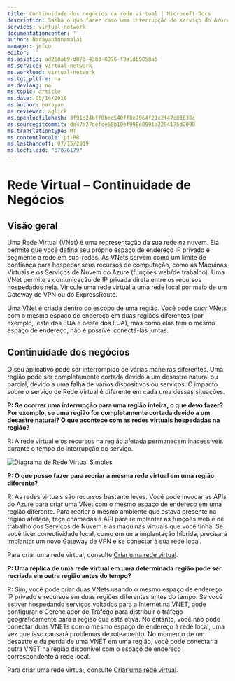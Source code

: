 ```yaml
---
title: Continuidade dos negócios da rede virtual | Microsoft Docs
description: Saiba o que fazer caso uma interrupção de serviço do Azure afete as Redes Virtuais do Azure.
services: virtual-network
documentationcenter: ''
author: NarayanAnnamalai
manager: jefco
editor: ''
ms.assetid: ad260ab9-d873-43b3-8896-f9a1db9858a5
ms.service: virtual-network
ms.workload: virtual-network
ms.tgt_pltfrm: na
ms.devlang: na
ms.topic: article
ms.date: 05/16/2016
ms.author: narayan
ms.reviewer: aglick
ms.openlocfilehash: 3f91d24bff0bec540ff0e7964f21c2f47c03638c
ms.sourcegitcommit: de47a27defce58b10ef998e8991a2294175d2098
ms.translationtype: MT
ms.contentlocale: pt-BR
ms.lasthandoff: 07/15/2019
ms.locfileid: "67876179"
---
```

# <a name="virtual-network--business-continuity"></a>Rede Virtual – Continuidade de Negócios

## <a name="overview"></a>Visão geral
Uma Rede Virtual (VNet) é uma representação da sua rede na nuvem. Ela permite que você defina seu próprio espaço de endereço IP privado e segmente a rede em sub-redes. As VNets servem como um limite de confiança para hospedar seus recursos de computação, como as Máquinas Virtuais e os Serviços de Nuvem do Azure (funções web/de trabalho). Uma VNet permite a comunicação de IP privada direta entre os recursos hospedados nela. Vincule uma rede virtual a uma rede local por meio de um Gateway de VPN ou do ExpressRoute.

Uma VNet é criada dentro do escopo de uma região. Você pode *criar* VNets com o mesmo espaço de endereço em duas regiões diferentes (por exemplo, leste dos EUA e oeste dos EUA), mas como elas têm o mesmo espaço de endereço, não é possível conectá-las juntas. 

## <a name="business-continuity"></a>Continuidade dos negócios

O seu aplicativo pode ser interrompido de várias maneiras diferentes. Uma região pode ser completamente cortada devido a um desastre natural ou parcial, devido a uma falha de vários dispositivos ou serviços. O impacto sobre o serviço de Rede Virtual é diferente em cada uma dessas situações.

**P: Se ocorrer uma interrupção para uma região inteira, o que devo fazer? Por exemplo, se uma região for completamente cortada devido a um desastre natural? O que acontece com as redes virtuais hospedadas na região?**

R: A rede virtual e os recursos na região afetada permanecem inacessíveis durante o tempo de interrupção do serviço.

![Diagrama de Rede Virtual Simples](./media/virtual-network-disaster-recovery-guidance/vnet.png)

**P: O que posso fazer para recriar a mesma rede virtual em uma região diferente?**

R: As redes virtuais são recursos bastante leves. Você pode invocar as APIs do Azure para criar uma VNet com o mesmo espaço de endereço em uma região diferente. Para recriar o mesmo ambiente que estava presente na região afetada, faça chamadas à API para reimplantar as funções web e de trabalho dos Serviços de Nuvem e as máquinas virtuais que você tinha. Se você tiver conectividade local, como em uma implantação híbrida, precisará implantar um novo Gateway de VPN e se conectar à sua rede local.

Para criar uma rede virtual, consulte [Criar uma rede virtual](manage-virtual-network.md#create-a-virtual-network).

**P: Uma réplica de uma rede virtual em uma determinada região pode ser recriada em outra região antes do tempo?**

R: Sim, você pode criar duas VNets usando o mesmo espaço de endereço IP privado e recursos em duas regiões diferentes antes do tempo. Se você estiver hospedando serviços voltados para a Internet na VNET, pode configurar o Gerenciador de Tráfego para distribuir o tráfego geograficamente para a região que está ativa. No entanto, você não pode conectar duas VNETs com o mesmo espaço de endereço à rede local, uma vez que isso causará problemas de roteamento. No momento de um desastre e da perda de uma VNET em uma região, você pode conectar a outra VNET na região disponível com o espaço de endereço correspondente à rede local.

Para criar uma rede virtual, consulte [Criar uma rede virtual](manage-virtual-network.md#create-a-virtual-network).


